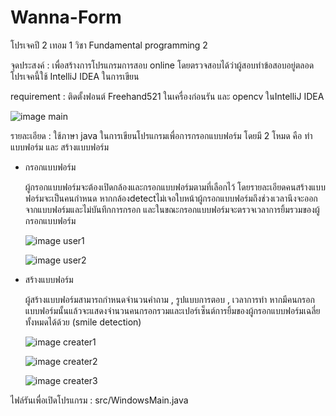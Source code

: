 # Wanna-Form
โปรเจคปี 2 เทอม 1 วิชา Fundamental programming 2

จุดประสงค์ : เพื่อสร้างการโปรแกรมการสอบ online โดยตรวจสอบได้ว่าผู้สอบทำข้อสอบอยู่ตลอด
โปรเจคนี้ใช้ IntelliJ IDEA ในการเขียน

requirement : ติดตั้งฟอนต์ Freehand521 ในเครื่องก่อนรัน และ opencv ในIntelliJ IDEA

![image main](https://user-images.githubusercontent.com/59200533/244873113-354dde01-33e8-4cec-9a4c-d5fb0484b16a.png)

รายละเอียด : ใช้ภาษา java ในการเขียนโปรแกรมเพื่อการกรอกแบบฟอร์ม โดยมี 2 โหมด คือ ทำแบบฟอร์ม และ สร้างแบบฟอร์ม
- กรอกแบบฟอร์ม

    ผู้กรอกแบบฟอร์มจะต้องเปิดกล้องและกรอกแบบฟอร์มตามที่เลือกไว้ โดยรายละเอียดคนสร้างแบบฟอร์มจะเป็นคนกำหนด หากกล้องdetectไม่เจอใบหน้าผู้กรอกแบบฟอร์มถึงช่วงเวลานึงจะออกจากแบบฟอร์มและไม่บันทึกการกรอก 
  และในขณะกรอกแบบฟอร์มจะตรวจเวลาการยิ้มรวมของผู้กรอกแบบฟอร์ม
  
  ![image user1](https://user-images.githubusercontent.com/59200533/244873362-71b7fa83-e0e8-4138-baa2-bb132f818856.png)
  
  ![image user2](https://user-images.githubusercontent.com/59200533/244873443-317fbca8-2f18-4e18-84a7-e02ae44a8837.png)
  
- สร้างแบบฟอร์ม

    ผู้สร้างแบบฟอร์มสามารถกำหนดจำนวนคำถาม , รูปแบบการตอบ , เวลาการทำ หากมีคนกรอกแบบฟอร์มนั้นแล้วจะแสดงจำนวนคนกรอกรวมและเปอร์เซ็นต์การยิ้มของผู้กรอกแบบฟอร์มเฉลี่ยทั้งหมดได้ด้วย (smile detection)
  
  ![image creater1](https://user-images.githubusercontent.com/59200533/244873146-6bf675e3-58e9-4cd8-8eae-53f50ecb007e.png)
  
  ![image creater2](https://user-images.githubusercontent.com/59200533/244873263-c1842af1-a0fb-44bc-8e5f-92f1065a666c.png)
  
  ![image creater3](https://user-images.githubusercontent.com/59200533/244873333-4c62c469-9e6c-46ee-9224-e41a808e78d6.png)
 
 ไฟล์รันเพื่อเปิดโปรแกรม : src/WindowsMain.java
